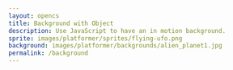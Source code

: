 ```yaml
---
layout: opencs
title: Background with Object
description: Use JavaScript to have an in motion background.
sprite: images/platformer/sprites/flying-ufo.png
background: images/platformer/backgrounds/alien_planet1.jpg
permalink: /background
---
```


<!-- Canvas element where the game world will be drawn -->
<canvas id="world"></canvas>

<script>
  // Get the canvas element and its 2D drawing context
  const canvas = document.getElementById("world");
  const ctx = canvas.getContext('2d');

  // Create Image objects for background and player sprite
  const backgroundImg = new Image();
  const spriteImg = new Image();

  // Set the source paths for images from the page frontmatter
  backgroundImg.src = '{{page.background}}';
  spriteImg.src = '{{page.sprite}}';

  // Counter to track when both images are fully loaded
  let imagesLoaded = 0;

  // Increment counter when background image loads, then attempt to start the game
  backgroundImg.onload = function() {
    imagesLoaded++;
    startGameWorld();
  };

  // Increment counter when sprite image loads, then attempt to start the game
  spriteImg.onload = function() {
    imagesLoaded++;
    startGameWorld();
  };

  // Starts the game only after both images are loaded
  function startGameWorld() {
    if (imagesLoaded < 2) return; // Wait until both images are ready

    // Base class for all drawable/movable objects in the game
    class GameObject {
      constructor(image, width, height, x = 0, y = 0, speedRatio = 0) {
        this.image = image;       // Image to draw
        this.width = width;       // Width of object
        this.height = height;     // Height of object
        this.x = x;               // X position
        this.y = y;               // Y position
        this.speedRatio = speedRatio; // Relative speed for scrolling/background movement
        this.speed = GameWorld.gameSpeed * this.speedRatio; // Actual speed based on game speed
      }

      // Default update method (to be overridden)
      update() {}

      // Draw the object on the canvas
      draw(ctx) {
        ctx.drawImage(this.image, this.x, this.y, this.width, this.height);
      }
    }

    // Background class extends GameObject for scrolling effect
    class Background extends GameObject {
      constructor(image, gameWorld) {
        // Fill the canvas completely
        super(image, gameWorld.width, gameWorld.height, 0, 0, 0.1);
      }

      // Update background X position for scrolling
      update() {
        this.x = (this.x - this.speed) % this.width;
      }

      // Draw two copies of the background side by side to create a continuous loop
      draw(ctx) {
        ctx.drawImage(this.image, this.x, this.y, this.width, this.height);
        ctx.drawImage(this.image, this.x + this.width, this.y, this.width, this.height);
      }
    }

    // Player class extends GameObject and has floating motion
    class Player extends GameObject {
      constructor(image, gameWorld) {
        // Scale player to half its original image size
        const width = image.naturalWidth / 2;
        const height = image.naturalHeight / 2;
        const x = (gameWorld.width - width) / 2; // Center horizontally
        const y = (gameWorld.height - height) / 2; // Center vertically
        super(image, width, height, x, y);

        this.baseY = y;  // Base vertical position for floating effect
        this.frame = 0;  // Frame counter for sine wave animation
      }

      // Update player's vertical position using sine wave for smooth floating
      update() {
        this.y = this.baseY + Math.sin(this.frame * 0.05) * 20; // 20px amplitude
        this.frame++;
      }
    }

    // Main game world class
    class GameWorld {
      static gameSpeed = 5; // Base speed for scrolling objects

      constructor(backgroundImg, spriteImg) {
        // Setup canvas dimensions
        this.canvas = document.getElementById("world");
        this.ctx = this.canvas.getContext('2d');
        this.width = window.innerWidth;
        this.height = window.innerHeight;
        this.canvas.width = this.width;
        this.canvas.height = this.height;

        // Style canvas to fill screen
        this.canvas.style.width = `${this.width}px`;
        this.canvas.style.height = `${this.height}px`;
        this.canvas.style.position = 'absolute';
        this.canvas.style.left = `0px`;
        this.canvas.style.top = `${(window.innerHeight - this.height) / 2}px`;

        // Initialize game objects
        this.gameObjects = [
          new Background(backgroundImg, this), // scrolling background
          new Player(spriteImg, this)          // floating player sprite
        ];
      }

      // Main game loop, called every frame
      gameLoop() {
        this.ctx.clearRect(0, 0, this.width, this.height); // Clear canvas

        // Update and draw each object
        for (const obj of this.gameObjects) {
          obj.update();
          obj.draw(this.ctx);
        }

        // Request next frame
        requestAnimationFrame(this.gameLoop.bind(this));
      }

      // Start the game loop
      start() {
        this.gameLoop();
      }
    }

    // Create a new game world instance and start the loop
    const world = new GameWorld(backgroundImg, spriteImg);
    world.start();
  }
</script>
